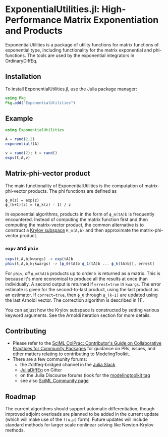# ExponentialUtilities.jl: High-Performance Matrix Exponentiation and Products

ExponentialUtilities is a package of utility functions for matrix functions of exponential type, 
including functionality for the matrix exponential and phi-functions. The tools are used by the 
exponential integrators in OrdinaryDiffEq.

## Installation

To install ExponentialUtilities.jl, use the Julia package manager:

```julia
using Pkg
Pkg.add("ExponentialUtilities")
```

## Example

```julia
using ExponentialUtilities

A = rand(2,2)
exponential!(A)

v = rand(2); t = rand()
expv(t,A,v)
```

## Matrix-phi-vector product

The main functionality of ExponentialUtilities is the computation of matrix-phi-vector products. The phi functions are defined as

```
ϕ_0(z) = exp(z)
ϕ_(k+1)(z) = (ϕ_k(z) - 1) / z
```

In exponential algorithms, products in the form of `ϕ_m(tA)b` is frequently encountered. Instead of computing the matrix function first and then computing the matrix-vector product, the common alternative is to construct a [Krylov subspace](https://en.wikipedia.org/wiki/Krylov_subspace) `K_m(A,b)` and then approximate the matrix-phi-vector product.

### `expv` and `phiv`

```julia
expv(t,A,b;kwargs) -> exp(tA)b
phiv(t,A,b,k;kwargs) -> [ϕ_0(tA)b ϕ_1(tA)b ... ϕ_k(tA)b][, errest]
```

For `phiv`, *all* `ϕ_m(tA)b` products up to order `k` is returned as a matrix. This is because it's more economical to produce all the results at once than individually. A second output is returned if `errest=true` in `kwargs`. The error estimate is given for the second-to-last product, using the last product as an estimator. If `correct=true`, then `ϕ_0` through `ϕ_(k-1)` are updated using the last Arnoldi vector. The correction algorithm is described in [1].

You can adjust how the Krylov subspace is constructed by setting various keyword arguments. See the Arnoldi iteration section for more details.

## Contributing

- Please refer to the
  [SciML ColPrac: Contributor's Guide on Collaborative Practices for Community Packages](https://github.com/SciML/ColPrac/blob/master/README.md)
  for guidance on PRs, issues, and other matters relating to contributing to ModelingToolkit.
- There are a few community forums:
    - the #diffeq-bridged channel in the [Julia Slack](https://julialang.org/slack/)
    - [JuliaDiffEq](https://gitter.im/JuliaDiffEq/Lobby) on Gitter
    - on the Julia Discourse forums (look for the [modelingtoolkit tag](https://discourse.julialang.org/tag/modelingtoolkit)
    - see also [SciML Community page](https://sciml.ai/community/)

## Roadmap

The current algorithms should support automatic differentiation, though improved
adjoint overloads are planned to be added in the current update (which will make
use of the `f(u,p)` form). Future updates will include standard methods for
larger scale nonlinear solving like Newton-Krylov methods.
